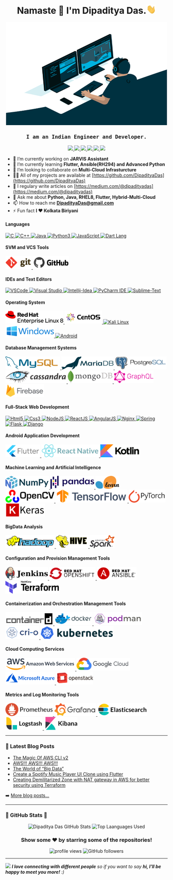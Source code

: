 <h1 align="center">Namaste 🙏 I'm Dipaditya Das.<img src="https://github.com/DipadityaDas/DipadityaDas/raw/master/img/wave.gif" width="6%"></h1>
<p align="center"><img alt="GIF" src="https://github.com/DipadityaDas/DipadityaDas/raw/master/img/code.gif" width="500" height="320"/></p>
<h3 align="center"><samp>I am an Indian Engineer and Developer.</samp></h3>

<div align="center">

[ <img src="https://img.icons8.com/color/100/000000/medium-logo.svg"    width="30"> ](https://dipadityadas.medium.com/)
[ <img src="https://img.icons8.com/fluent/100/000000/twitter.svg"       width="30"> ](https://twitter.com/dipadityadas)
[ <img src="https://img.icons8.com/fluent/100/000000/linkedin.svg"      width="30"> ](https://linkedin.com/in/DipadityaDas)
[ <img src="https://img.icons8.com/fluent/100/000000/facebook-new.svg"  width="30"> ](https://www.facebook.com/dipaditya.das)
[ <img src="https://img.icons8.com/fluent/100/000000/instagram-new.svg" width="30"> ](https://instagram.com/dipaditya_das/)
[ <img src="https://img.icons8.com/fluent/100/000000/gmail--v2.svg"     width="30"> ](mailto:DipadityaDas@gmail.com)

</div>

- 🔭 I’m currently working on **JARVIS Assistant**
- 🌱 I’m currently learning **Flutter, Ansible(RH294) and Advanced Python**
- 👯 I’m looking to collaborate on **Multi-Cloud Infrasturcture**
- 👨‍💻 All of my projects are available at [https://github.com/DipadityaDas](https://github.com/DipadityaDas)
- 📝 I regulary write articles on [https://medium.com/@dipadityadas](https://medium.com/@dipadityadas)
- 💬 Ask me about **Python, Java, RHEL8, Flutter, Hybrid-Multi-Cloud**
- 📫 How to reach me **DipadityaDas@gmail.com**
- ⚡ Fun fact **I ❤ Kolkata Biriyani**

#### Languages

[ <img height="40" title="C"             alt="C"          src="https://img.icons8.com/color/100/000000/c-programming.svg"       /> ](https://isocpp.org/)
[ <img height="40" title="C++"           alt="C++"        src="https://img.icons8.com/color/100/000000/c-plus-plus-logo.svg"    /> ](https://isocpp.org/)
[ <img height="40" title="Java"          alt="Java"       src="https://img.icons8.com/color/100/000000/java-coffee-cup-logo.svg"/> ](https://www.oracle.com/java/technologies/)
[ <img height="40" title="Python3"       alt="Python3"    src="https://img.icons8.com/color/100/000000/python.svg"              /> ](https://www.python.org/)
[ <img height="40" title="JavaScript"    alt="JavaScript" src="https://img.icons8.com/color/100/000000/javascript.svg"          /> ](https://www.javascript.com/)
[ <img height="40" title="Dart Language" alt="Dart Lang"  src="https://img.icons8.com/color/100/000000/dart.svg"                /> ](https://dart.dev/)

#### SVM and VCS Tools

[ <img height="40" title="Git"    alt="Git"    src="https://raw.githubusercontent.com/DipadityaDas/DipadityaDas/master/img/git.svg"   /> ](https://git-scm.com/)
[ <img height="40" title="GitHub" alt="GitHub" src="https://github.com/DipadityaDas/DipadityaDas/raw/master/img/github.svg"/> ](https://github.com/)

#### IDEs and Text Editors

[ <img height="40" title="Visual Studio Code" alt="VSCode"        src="https://img.icons8.com/fluent/100/000000/visual-studio-code-2019.svg"/> ](https://code.visualstudio.com/)
[ <img height="40" title="Visual Studio"      alt="Visual Studio" src="https://img.icons8.com/fluent/100/000000/visual-studio-2019.svg"     /> ](https://visualstudio.microsoft.com/vs/)
[ <img height="40" title="Intellij IDEA"      alt="Intellij-Idea" src="https://img.icons8.com/color/100/000000/intellij-idea.svg"           /> ](https://www.jetbrains.com/idea/)
[ <img height="40" title="PyCharm IDE"        alt="PyCharm IDE"   src="https://img.icons8.com/color/100/000000/pycharm.svg"                 /> ](https://www.jetbrains.com/pycharm/)
[ <img height="40" title="Sublime Text"       alt="Sublime-Text"  src="https://img.icons8.com/fluent/100/000000/sublime-text.svg"           /> ](https://www.sublimetext.com/)

#### Operating System

[ <img height="40" title="Red Hat Linux 8" alt="Red Hat Linux" src="https://github.com/DipadityaDas/DipadityaDas/raw/master/img/RHEL8.svg"  /> ](https://www.redhat.com/en/technologies/linux-platforms/enterprise-linux)
[ <img height="40" title="CentOS 8"        alt="CentOS 8"      src="https://github.com/DipadityaDas/DipadityaDas/raw/master/img/centos.svg" /> ](https://www.centos.org/)
[ <img height="40" title="Kali Linux"      alt="Kali Linux"    src="https://img.icons8.com/color/100/000000/kali-linux.svg"                 /> ](https://www.kali.org/)
[ <img height="40" title="Windows 10"      alt="Windows 10"    src="https://github.com/DipadityaDas/DipadityaDas/raw/master/img/Windows.svg"/> ](https://www.microsoft.com/en-in/windows)
[ <img height="40" title="Android OS"      alt="Android"       src="https://img.icons8.com/fluent/100/000000/android-os.svg"                /> ](https://www.android.com/intl/en_in/)

#### Database Management Systems

[ <img height="40" title="MySQL"      alt="MySQL"      src="https://github.com/DipadityaDas/DipadityaDas/raw/master/img/mysql.svg"     /> ](https://www.mysql.com/)
[ <img height="40" title="MariaDB"    alt="MariaDB"    src="https://github.com/DipadityaDas/DipadityaDas/raw/master/img/mariadb.svg"   /> ](https://mariadb.org/)
[ <img height="40" title="PostgreSQL" alt="PostgreSQL" src="https://github.com/DipadityaDas/DipadityaDas/raw/master/img/postgresql.svg"/> ](https://www.postgresql.org/)
[ <img height="40" title="Cassandra"  alt="Cassandra"  src="https://github.com/DipadityaDas/DipadityaDas/raw/master/img/cassandra.svg" /> ](https://cassandra.apache.org/)
[ <img height="40" title="MongoDB"    alt="MongoDB"    src="https://github.com/DipadityaDas/DipadityaDas/raw/master/img/mongodb.svg"   /> ](https://www.mongodb.com/)
[ <img height="40" title="GraphQL"    alt="GraphQL"    src="https://github.com/DipadityaDas/DipadityaDas/raw/master/img/graphql.svg"   /> ](https://graphql.org/)
[ <img height="40" title="Firebase"   alt="Firebase"   src="https://github.com/DipadityaDas/DipadityaDas/raw/master/img/firebase.svg"  /> ](https://firebase.google.com/)

#### Full-Stack Web Development

[ <img height="40" title="HTML5"     alt="Html5"     src="https://img.icons8.com/color/100/000000/html-5.svg"                    /> ](https://developer.mozilla.org/en-US/docs/Web/Guide/HTML/HTML5)
[ <img height="40" title="CSS3"      alt="Css3"      src="https://img.icons8.com/color/100/000000/css3.svg"                      /> ](https://developer.mozilla.org/en-US/docs/Archive/CSS3)
[ <img height="40" title="NodeJS"    alt="NodeJS"    src="https://img.icons8.com/color/100/000000/nodejs.svg"                    /> ](https://nodejs.org/en/)
[ <img height="40" title="ReactJS"   alt="ReactJS"   src="https://www.vectorlogo.zone/logos/reactjs/reactjs-ar21.svg"            /> ](https://reactjs.org/)
[ <img height="40" title="AngularJS" alt="AngularJS" src="https://www.vectorlogo.zone/logos/angular/angular-ar21.svg"            /> ](https://angularjs.org/)
[ <img height="40" title="Nginx"     alt="Nginx"     src="https://www.vectorlogo.zone/logos/nginx/nginx-ar21.svg"                /> ](https://www.nginx.com/)
[ <img height="40" title="Springio"  alt="Spring"    src="https://www.vectorlogo.zone/logos/springio/springio-ar21.svg"          /> ](https://spring.io/)
[ <img height="40" title="Flask"     alt="Flask"     src="https://www.vectorlogo.zone/logos/pocoo_flask/pocoo_flask-ar21.svg"    /> ](https://palletsprojects.com/p/flask/)
[ <img height="40" title="Django"    alt="Django"    src="https://www.vectorlogo.zone/logos/djangoproject/djangoproject-ar21.svg"/> ](https://www.djangoproject.com/)

#### Android Application Development

[ <img height="40" title="Flutter"      alt="Flutter"      src="https://github.com/DipadityaDas/DipadityaDas/raw/master/img/flutter.svg"/> ](https://flutter.dev/)
[ <img height="40" title="React Native" alt="React Native" src="https://github.com/DipadityaDas/DipadityaDas/raw/master/img/react.svg"  /> ](https://reactnative.dev/)
[ <img height="40" title="Kotlin"       alt="Kotlin"       src="https://github.com/DipadityaDas/DipadityaDas/raw/master/img/kotlin.svg" /> ](https://kotlinlang.org/)

#### Machine Learning and Artificial Intelligence

[ <img height="40" title="NumPy"        alt="NumPy"        src="https://github.com/DipadityaDas/DipadityaDas/raw/master/img/numpy.svg"     /> ](https://numpy.org/)
[ <img height="40" title="Pandas"       alt="Pandas"       src="https://github.com/DipadityaDas/DipadityaDas/raw/master/img/pandas.svg"    /> ](https://pandas.pydata.org/)
[ <img height="40" title="Scikit-Learn" alt="Scikit-Learn" src="https://github.com/DipadityaDas/DipadityaDas/raw/master/img/scikit.svg"    /> ](https://scikit-learn.org/stable/)
[ <img height="40" title="OpenCV"       alt="OpenCV"       src="https://github.com/DipadityaDas/DipadityaDas/raw/master/img/opencv.svg"    /> ](https://opencv.org/)
[ <img height="40" title="TensorFlow"   alt="Tensorflow"   src="https://github.com/DipadityaDas/DipadityaDas/raw/master/img/tensorflow.svg"/> ](https://www.tensorflow.org/)
[ <img height="40" title="PyTorch"      alt="PyTorch"      src="https://github.com/DipadityaDas/DipadityaDas/raw/master/img/pytorch.svg"   /> ](https://pytorch.org/)
[ <img height="40" title="Keras"        alt="Keras"        src="https://github.com/DipadityaDas/DipadityaDas/raw/master/img/keras.svg"     /> ](https://keras.io/)

#### BigData Analysis

[ <img height="40" title="Apache Hadoop" alt="Apache Hadoop" src="https://github.com/DipadityaDas/DipadityaDas/raw/master/img/hadoop.svg"/> ](https://hadoop.apache.org/)
[ <img height="40" title="Apache Hive"   alt="Apache Hive"   src="https://github.com/DipadityaDas/DipadityaDas/raw/master/img/hive.svg"  /> ](https://hive.apache.org/)
[ <img height="40" title="Apache Spark"  alt="Apache Spark"  src="https://github.com/DipadityaDas/DipadityaDas/raw/master/img/spark.svg" /> ](https://spark.apache.org/)

#### Configuration and Provision Management Tools

[ <img height="40" title="Jenkins"   alt="Jenkins"   src="https://github.com/DipadityaDas/DipadityaDas/raw/master/img/jenkins.svg"  /> ](https://www.jenkins.io/)
[ <img height="40" title="OpenShift" alt="OpenShift" src="https://github.com/DipadityaDas/DipadityaDas/raw/master/img/openshift.svg"/> ](https://www.openshift.com/)
[ <img height="40" title="Ansible"   alt="Ansible"   src="https://github.com/DipadityaDas/DipadityaDas/raw/master/img/ansible.svg"  /> ](https://www.ansible.com/)
[ <img height="40" title="Terraform" alt="Terraform" src="https://github.com/DipadityaDas/DipadityaDas/raw/master/img/terraform.svg"/> ](https://www.terraform.io/)

#### Containerization and Orchestration Management Tools

[ <img height="40" title="Containerd" alt="Containerd" src="https://github.com/DipadityaDas/DipadityaDas/raw/master/img/containerd.svg"/> ](https://containerd.io/)
[ <img height="40" title="Docker"     alt="Docker"     src="https://github.com/DipadityaDas/DipadityaDas/raw/master/img/docker.svg"    /> ](https://www.docker.com/)
[ <img height="40" title="Podman"     alt="Podman"     src="https://github.com/DipadityaDas/DipadityaDas/raw/master/img/podman.svg"    /> ](https://podman.io/)
[ <img height="40" title="Cri-O"      alt="Cri-O"      src="https://github.com/DipadityaDas/DipadityaDas/raw/master/img/crio.svg"      /> ](https://cri-o.io/)
[ <img height="40" title="Kubernetes" alt="Kubernetes" src="https://github.com/DipadityaDas/DipadityaDas/raw/master/img/kubernetes.svg"/> ](https://kubernetes.io/)

#### Cloud Computing Services

[ <img height="40" title="Amazon Web Service"    alt="AWS"       src="https://github.com/DipadityaDas/DipadityaDas/raw/master/img/aws.svg"      /> ](https://aws.amazon.com/)
[ <img height="40" title="Google Cloud Platform" alt="GCP"       src="https://github.com/DipadityaDas/DipadityaDas/raw/master/img/gcp.svg"      /> ](https://cloud.google.com/)
[ <img height="40" title="Microsoft Azure"       alt="Azure"     src="https://github.com/DipadityaDas/DipadityaDas/raw/master/img/azure.svg"    /> ](https://azure.microsoft.com/en-in/)
[ <img height="40" title="Openstack"             alt="Openstack" src="https://github.com/DipadityaDas/DipadityaDas/raw/master/img/openstack.svg"/> ](https://www.openstack.org/)

#### Metrics and Log Monitoring Tools

[ <img height="40" title="Prometheus"    alt="Prometheus"    src="https://github.com/DipadityaDas/DipadityaDas/raw/master/img/prometheus.svg"   /> ](https://prometheus.io/)
[ <img height="40" title="Grafana"       alt="Grafana"       src="https://github.com/DipadityaDas/DipadityaDas/raw/master/img/grafana.svg"      /> ](https://grafana.com/)
[ <img height="40" title="ElasticSearch" alt="Elasticsearch" src="https://github.com/DipadityaDas/DipadityaDas/raw/master/img/elasticsearch.svg"/> ](https://www.elastic.co/elasticsearch/)
[ <img height="40" title="Logstash"      alt="Logstash"      src="https://github.com/DipadityaDas/DipadityaDas/raw/master/img/logstash.svg"     /> ](https://www.elastic.co/logstash)
[ <img height="40" title="Kibana"        alt="Kibana"        src="https://github.com/DipadityaDas/DipadityaDas/raw/master/img/kibana.svg"       /> ](https://www.elastic.co/kibana/)

---

### 📕 Latest Blog Posts

<!-- BLOG-POST-LIST:START -->
- [The Magic Of AWS CLI v2](https://medium.com/@dipadityadas/the-magic-of-aws-cli-v2-2b51df40c522?source=rss-78dbd39bd990------2)
- [AWS!!! AWS!!! AWS!!!](https://medium.com/@dipadityadas/aws-aws-aws-8b5396a7730c?source=rss-78dbd39bd990------2)
- [The World of “Big Data”](https://medium.com/@dipadityadas/the-world-of-big-data-e738fe725c93?source=rss-78dbd39bd990------2)
- [Create a Spotify Music Player UI Clone using Flutter](https://medium.com/@dipadityadas/create-a-spotify-music-player-ui-clone-using-flutter-46a6e4633e69?source=rss-78dbd39bd990------2)
- [Creating Demilitarized Zone with NAT gateway in AWS for better security using Terraform](https://medium.com/@dipadityadas/creating-demilitarized-zone-with-nat-gateway-in-aws-for-better-security-using-terraform-5b78df29849?source=rss-78dbd39bd990------2)
<!-- BLOG-POST-LIST:END -->

➡️ [More blog posts...](https://dipadityadas.medium.com/)

---

### 🚀 GitHub Stats 🚀

<div align="center">
<img alt="Dipaditya Das GitHub Stats" src="https://github-readme-stats-5i0uvjfd7.vercel.app/api?username=dipadityadas&theme=radical&hide=prs&show_icons=true&hide_border=true&include_all_commits=true&cache_seconds=60&text_color=a9fef7&icon_color=f8d847"/>
<img alt="Top Laanguages Used" src="https://github-readme-stats.dipadityadas.vercel.app/api/top-langs/?username=dipadityadas&layout=compact&theme=radical&hide_border=true&cache_seconds=1800&langs_count=8">
</div>
<div align="center">

### Show some ❤️ by starring some of the repositories!

<img src="https://gpvc.arturio.dev/dipadityadas" alt="profile views"/>  <img alt="GitHub followers" src="https://img.shields.io/github/followers/dipadityadas?style=social"/> 

</div>

---

<img src="https://media.giphy.com/media/LnQjpWaON8nhr21vNW/giphy.gif" width="60"> <em><b>I love connecting with different people</b> so if you want to say <b>hi, I'll be happy to meet you more!</b> :)</em>
